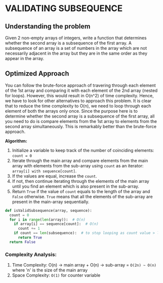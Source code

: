 # VALIDATING SUBSEQUENCE

## Understanding the problem
Given 2 non-empty arrays of integers, write a function that determines whether the second array is a subsequence of the first array. A subsequence of an array is a set of numbers in the array which are not necessarily adjacent in the array but they are in the same order as they appear in the array.

## Optimized Approach

You can follow the brute-force approach of travering through each element of the 1st array and comparing it with each element of the 2nd array (nested for loops). However, this would result in O(n^2) of time complexity. Hence, we have to look for other alternatives to approach this problem. It is clear that to reduce the time complexity to O(n), we need to loop through each element of both the arrays only once. Since the purpose here is to determine whether the second array is a subsequence of the first array, all you need to do is compare elements from the 1st array to elements from the second array simultaneously. This is remarkably better than the brute-force approach.

**Algorithm:**
1. Initialize a variable to keep track of the number of coinciding elements: ```count = 0```
2. Iterate through the main array and compare elements from the main array with elements from the sub-array using ```count``` as an iterator: ```array[i] with sequence[count]```.
3. If the values are equal, increase the ```count```.
4. If not, then continue iterating through the elements of the main array until you find an element which is also present in the sub-array.
5. Return ```True``` if the value of ```count``` equals to the length of the array and ```False``` otherwise. ```True``` means that all the elements of the sub-array are present in the main-array sequentially.

```python
def isValidSubsequence(array, sequence):
  count = 0
  for i in range(len(array)):  # O(n)
    if array[i] == sequence[count]:  # O(n)
      count += 1
    if count == len(subsequence):  # to stop looping as count value > last index of sub-array (after looping through the sub-array)
      return True
  return False
  ```

### Complexity Analysis: 
1. Time Complexity: O(n) -> main array + O(n) -> sub-array = ```O(2n) ~ O(n)``` where 'n' is the size of the main array
2. Space Complexity: ```O(1)``` for counter variable
